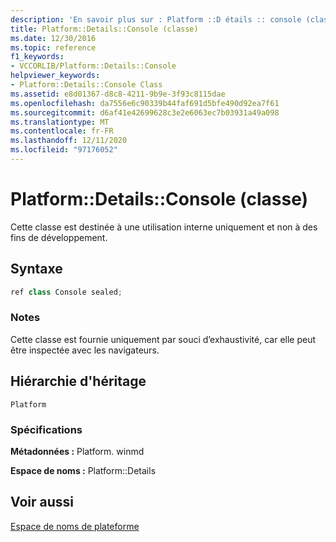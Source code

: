 ```yaml
---
description: 'En savoir plus sur : Platform ::D étails :: console (classe)'
title: Platform::Details::Console (classe)
ms.date: 12/30/2016
ms.topic: reference
f1_keywords:
- VCCORLIB/Platform::Details::Console
helpviewer_keywords:
- Platform::Details::Console Class
ms.assetid: e8d01367-d8c8-4211-9b9e-3f93c8115dae
ms.openlocfilehash: da7556e6c90339b44faf691d5bfe490d92ea7f61
ms.sourcegitcommit: d6af41e42699628c3e2e6063ec7b03931a49a098
ms.translationtype: MT
ms.contentlocale: fr-FR
ms.lasthandoff: 12/11/2020
ms.locfileid: "97176052"
---
```

# <a name="platformdetailsconsole-class"></a>Platform::Details::Console (classe)

Cette classe est destinée à une utilisation interne uniquement et non à des fins de développement.

## <a name="syntax"></a>Syntaxe

```cpp
ref class Console sealed;
```

### <a name="remarks"></a>Notes

Cette classe est fournie uniquement par souci d’exhaustivité, car elle peut être inspectée avec les navigateurs.

## <a name="inheritance-hierarchy"></a>Hiérarchie d'héritage

`Platform`

### <a name="requirements"></a>Spécifications

**Métadonnées :** Platform. winmd

**Espace de noms :** Platform::Details

## <a name="see-also"></a>Voir aussi

[Espace de noms de plateforme](platform-namespace-c-cx.md)
